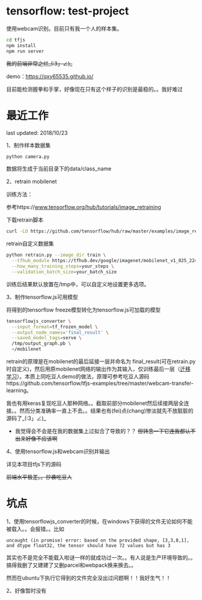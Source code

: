 # tensorflow: test-project

使用webcam识别。目前只有我一个人的样本集。

```bash
cd tfjs
npm install
npm run server
```
~~我的前端非常之烂_(:3」∠)_~~

demo：https://qxy65535.github.io/

目前能检测握拳和手掌，好像现在只有这个样子的识别是最稳的。。我好难过

# 最近工作
last updated: 2018/10/23

1、制作样本数据集
```bash
python camera.py
```
数据将生成于当前目录下的data/class_name

2、retrain mobilenet

训练方法：

参考https://www.tensorflow.org/hub/tutorials/image_retraining

下载retrain脚本

```bash
curl -LO https://github.com/tensorflow/hub/raw/master/examples/image_retraining/retrain.py
```
retrain自定义数据集
```bash
python retrain.py --image_dir train \
  --tfhub_module https://tfhub.dev/google/imagenet/mobilenet_v1_025_224/feature_vector/1 \
  --how_many_training_steps=your_steps \
  --validation_batch_size=your_batch_size
```
训练后结果默认放置在/tmp中，可以自定义地设置更多选项。

3、制作tensorflow.js可用模型

将得到的tensorflow freeze模型转化为tensorflow.js可加载的模型
```bash
tensorflowjs_converter \
  --input_format=tf_frozen_model \
  --output_node_names='final_result' \
  --saved_model_tags=serve \
  /tmp/output_graph.pb \
  ~/mobilenet
```
retrain的原理是在mobilenet的最后延接一层并命名为
final_result(可在retrain.py时自定义)，然后用原mobilenet网络的输出作为其输入，仅训练最后一层（[迁移学习](https://blog.csdn.net/u010159842/article/details/79202107)）。本质上同吃豆人demo的做法，原理可参考吃豆人源码https://github.com/tensorflow/tfjs-examples/tree/master/webcam-transfer-learning。

我也有用keras复现吃豆人那种网络。。截取前部分mobilenet然后续接两层全连接。。然而分类准确率一直上不去。。结果也有(fei)点(chang)惨淡就先不放脏脏的源码了_(:3」∠)_
- 我觉得会不会是在我的数据集上过拟合了导致的？？
~~但转念一下它连我都认不出来好像不应该啊~~

4、使用tensorflow.js和webcam识别并输出

详见本项目tfjs下的源码

~~前端水平极差。。抄袭吃豆人~~

# 坑点
1、使用tensorflowjs_converter的时候，在windows下获得的文件无论如何不能被载入。。会报错。。比如
```error
uncaught (in promise) error: based on the provided shape, [3,3,8,1], and dtype float32, the tensor should have 72 values but has 3
```
其实也不是完全不能载入啦谜一样的就成功过一次。。有人说是生产环境导致的。。搞得我删了又建建了又删parcel和webpack换来换去。。

然而在ubuntu下执行它得到的文件完全没出过问题啊！！我好生气！！

2、好像暂时没有